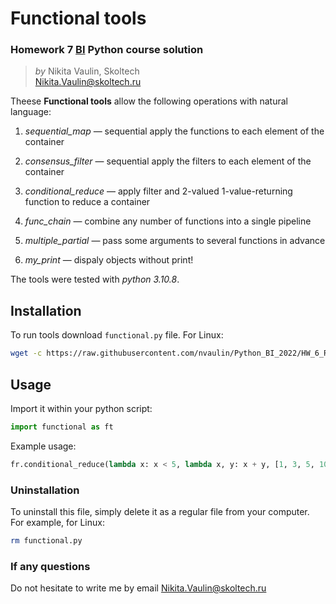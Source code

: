 # Functional tools

### Homework 7 [BI](https://bioinf.me/) Python course solution

> *by* Nikita Vaulin, Skoltech <br />
> Nikita.Vaulin@skoltech.ru


Theese **Functional tools** allow the following operations with natural language: <br />

1. *sequential_map* — sequential apply the functions to each element of the container <br />
2. *consensus_filter* — sequential apply the filters to each element of the container  <br />

3. *conditional_reduce* — apply filter and 2-valued 1-value-returning function to reduce a container <br />

4. *func_chain* — combine any number of functions into a single pipeline <br />
5. *multiple_partial* — pass some arguments to several functions in advance <br />

6. *my_print* — dispaly objects without print!

The tools were tested with *python 3.10.8*.

## Installation

To run tools download `functional.py` file. For Linux:

```bash
wget -c https://raw.githubusercontent.com/nvaulin/Python_BI_2022/HW_6_Regex/HW_6_Regex/RegEx_tools.py
```

## Usage

Import it within your python script:

```python
import functional as ft
```

Example usage:

```python
fr.conditional_reduce(lambda x: x < 5, lambda x, y: x + y, [1, 3, 5, 10]) # -> 4
```

### Uninstallation

To uninstall this file, simply delete it as a regular file from your computer. For example, for Linux:

```bash
rm functional.py
```

### If any questions

Do not hesitate to write me by email Nikita.Vaulin@skoltech.ru

